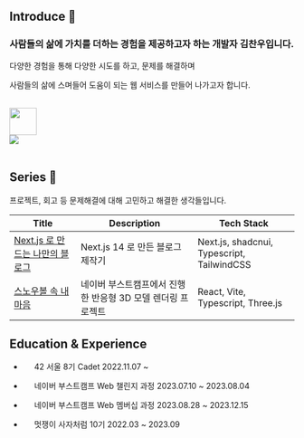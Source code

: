 ## Introduce 💬

<!--
**kcwww/kcwww** is a ✨ _special_ ✨ repository because its `README.md` (this file) appears on your GitHub profile.

Here are some ideas to get you started:

- 🔭 I’m currently working on ...
- 🌱 I’m currently learning ...
- 👯 I’m looking to collaborate on ...
- 🤔 I’m looking for help with ...
- 💬 Ask me about ...
- 📫 How to reach me: ...
- 😄 Pronouns: ...
- ⚡ Fun fact: ...
-->

### 사람들의 삶에 가치를 더하는 경험을 제공하고자 하는 개발자 김찬우입니다.

다양한 경험을 통해 다양한 시도를 하고, 문제를 해결하며

사람들의 삶에 스며들어 도움이 되는 웹 서비스를 만들어 나가고자 합니다.


<br>

<div>
<a href="https://www.chanwooyam.dev/">
    <img src="https://d259untsmih4mi.cloudfront.net/main/main.png" width="48"/> 
</a>
<br>
<a href="https://www.chanwooyam.dev/">
    <img src="https://img.shields.io/badge/찬우얌 블로그-40AEF0?"/>
</a>
</div>

<br>

## Series 🔭

프로젝트, 회고 등 문제해결에 대해 고민하고 해결한 생각들입니다.

| Title | Description | Tech Stack |
| ---- | ---- | -------- |
| [Next.js 로 만드는 나만의 블로그](https://www.chanwooyam.dev/series/next-blog) | Next.js 14 로 만든 블로그 제작기 | Next.js, shadcnui, Typescript, TailwindCSS |
| [스노우볼 속 내 마음](https://www.chanwooyam.dev/series/snowball-project) | 네이버 부스트캠프에서 진행한 반응형 3D 모델 렌더링 프로젝트 | React, Vite, Typescript, Three.js |





## Education & Experience

- <img src="https://github.com/kcwww/kcwww/assets/98443541/3e5c6782-0494-4905-90f1-8dada36cdf32" width="16"> 42 서울 8기 Cadet 2022.11.07 ~


- <img src="https://user-images.githubusercontent.com/39405316/186857877-b1b4c4e2-5e83-433e-922b-73c61dbdf992.png" width="16"> 네이버 부스트캠프 Web 챌린지 과정 2023.07.10 ~ 2023.08.04


- <img src="https://user-images.githubusercontent.com/39405316/186857877-b1b4c4e2-5e83-433e-922b-73c61dbdf992.png" width="16"> 네이버 부스트캠프 Web 멤버십 과정 2023.08.28 ~ 2023.12.15

- <img src="https://github.com/kcwww/kcwww/assets/98443541/9b09dcc9-3d32-4764-a5b3-6529b0cd4586" width="16"> 멋쟁이 사자처럼 10기 2022.03 ~ 2023.09


<!--sns
<h3 align='center'>Contact</h3>
<p align='center'>
<a href="https://www.instagram.com/kcwww.w/"><img src="https://img.shields.io/badge/Instagram-E4405F?style=flat&logo=Instagram&logoColor=white"/></a>&nbsp
<a href="https://www.facebook.com/people/%EA%B9%80%EC%B0%AC%EC%9A%B0/100003078877927/"><img src="https://img.shields.io/badge/Facebook-1877F2?style=flat&logo=Facebook&logoColor=white"/></a>&nbsp
<a href="https://cwkim0321.tistory.com"><img src="https://img.shields.io/badge/Blog-FF9800?style=flat&logo=Blogger&logoColor=white"/></a>&nbsp
<a href="mailto:"cwkim0321@gmail.com"><img src="https://img.shields.io/badge/Gmail-EA4335?style=flat&logo=Gmail&logoColor=white"/></a>&nbsp
</p>
-->

